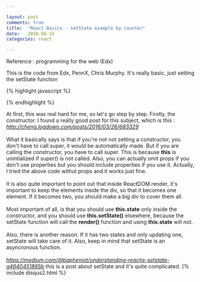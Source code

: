 ```yaml
---

layout: post
comments: true
title:  "React Basics - setState example by counter"
date:   2018-08-15
categories: react

---
```


Reference : programming for the web (Edx)

This is the code from Edx, PennX, Chris Murphy. 
It's really basic, just setting the setState function

{% highlight javascript %}
<body>
<div id='container'></div>
<script type="text/jsx">
class Counter extends React.Component {
  constructor(props) {
    super(props);
	this.state = {count: 0 };
  }
  
  incrementCount() { // callback function
    this.setState( { 
	  count: this.state.count + 1;
	});
  }
  
  render() { // invoked when setState is called
    return (
	  <div> Count: { this.state.count}
	  <button type="button"
	      onClick={ this.incrementCount.binde(this); } >
		  Increment
	  </button>
	  <div>
	);
  }
};

ReactDOM.render(
  <div>
    <Counter />
  </div>,
  document.getElementById('container')
);
</script>
</body>
{% endhighlight %}

At first, this was real hard for me, so let's go step by step.
Firstly, the constructor. I found a really good post for this subject,
which is this : <br> <i>http://cheng.logdown.com/posts/2016/03/26/683329</i>
<br><br>
What it basically says is that if you're not not setting a constructor,
you don't have to call super, it would be automatically made.
But if you are calling the constructor, you have to call super.
This is because <b>this</b> is unintialized if super() is not called.
Also, you can actually omit props if you don't use properties but you should 
include properties if you use it. Actually, I tried the above code withut props 
and it works just fine.
<br><br>
It is also quite important to point out that inside ReactDOM.render, 
it's important to keep the elements inside the div, so that it becomes one element.
If it becomes two, you should make a big div to cover them all.
<br><br>
Most important of all, is that you should use <b>this.state</b> only inside the constructor,
and you should use <b>this.setState()</b> elsewhere,
because the setState function will call the <b>render()</b> function and using <b>this.state</b> will not.
<br><br>
Also, there is another reason.
If it has two states and only updating one,
setState will take care of it. Also, keep in mind that setState is an asyncronous
function.
<br><br>
<i>https://medium.com/@baphemot/understanding-reactjs-setstate-a4640451865b</i>
 this is a post about setState and it's quite complicated. 
{% include disqus2.html %}